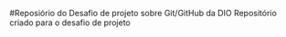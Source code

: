#Reposiório do Desafio de projeto sobre Git/GitHub da DIO 
Repositório criado para o desafio de projeto
